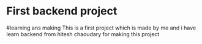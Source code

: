 # First backend project 

#learning ans making
This is a first project which is made by me and i have learn backend from hitesh chaoudary for making this project 